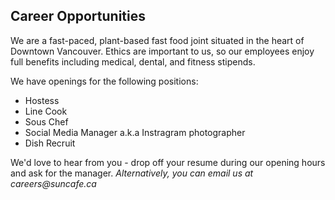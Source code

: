 Career Opportunities
--------------------

We are a fast-paced, plant-based fast food joint situated in the heart of 
Downtown Vancouver. Ethics are important to us, so our employees enjoy full 
benefits including medical, dental, and fitness stipends.

We have openings for the following positions:
* Hostess
* Line Cook
* Sous Chef
* Social Media Manager a.k.a Instragram photographer
* Dish Recruit

We'd love to hear from you - drop off your resume during our opening hours and 
ask for the manager. 
_Alternatively, you can email us at careers@suncafe.ca_

